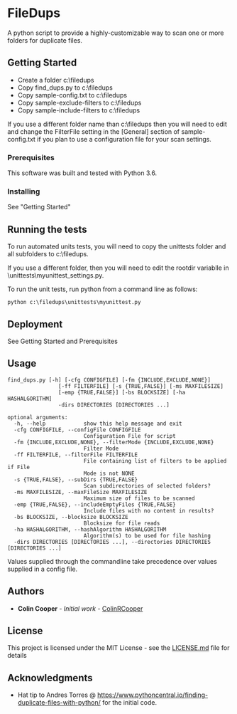 # FileDups

A python script to provide a highly-customizable way to scan one or more folders for duplicate files.

## Getting Started

* Create a folder c:\filedups
* Copy find_dups.py to c:\filedups
* Copy sample-config.txt to c:\filedups
* Copy sample-exclude-filters to c:\filedups
* Copy sample-include-filters to c:\filedups

If you use a different folder name than c:\filedups then you will need to edit and change the FilterFile setting in the [General] section of sample-config.txt if you plan to use a configuration file for your scan settings.

### Prerequisites

This software was built and tested with Python 3.6.

### Installing

See "Getting Started"

## Running the tests

To run automated units tests, you will need to copy the unittests folder and all subfolders to c:\filedups.

If you use a different folder, then you will need to edit the rootdir variablle in \unittests\myunittest_settings.py.

To run the unit tests, run python from a command line as follows:

```
python c:\filedups\unittests\myunittest.py
```

## Deployment

See Getting Started and Prerequisites

## Usage

```
find_dups.py [-h] [-cfg CONFIGFILE] [-fm {INCLUDE,EXCLUDE,NONE}]
                [-ff FILTERFILE] [-s {TRUE,FALSE}] [-ms MAXFILESIZE]
                [-emp {TRUE,FALSE}] [-bs BLOCKSIZE] [-ha HASHALGORITHM]
                -dirs DIRECTORIES [DIRECTORIES ...]
                    
optional arguments:
  -h, --help            show this help message and exit
  -cfg CONFIGFILE, --configFile CONFIGFILE
                        Configuration File for script
  -fm {INCLUDE,EXCLUDE,NONE}, --filterMode {INCLUDE,EXCLUDE,NONE}
                        Filter Mode
  -ff FILTERFILE, --filterFile FILTERFILE
                        File containing list of filters to be applied if File
                        Mode is not NONE
  -s {TRUE,FALSE}, --subDirs {TRUE,FALSE}
                        Scan subdirectories of selected folders?
  -ms MAXFILESIZE, --maxFileSize MAXFILESIZE
                        Maximum size of files to be scanned
  -emp {TRUE,FALSE}, --includeEmptyFiles {TRUE,FALSE}
                        Include files with no content in results?
  -bs BLOCKSIZE, --blocksize BLOCKSIZE
                        Blocksize for file reads
  -ha HASHALGORITHM, --hashAlgorithm HASHALGORITHM
                        Algorithm(s) to be used for file hashing
  -dirs DIRECTORIES [DIRECTORIES ...], --directories DIRECTORIES [DIRECTORIES ...]
```
  
  Values supplied through the commandline take precedence over values supplied in a config file.

## Authors

* **Colin Cooper** - *Initial work* - [ColinRCooper](https://github.com/colinrcooper)

## License

This project is licensed under the MIT License - see the [LICENSE.md](LICENSE.md) file for details

## Acknowledgments

* Hat tip to Andres Torres @ https://www.pythoncentral.io/finding-duplicate-files-with-python/ for the initial code.

